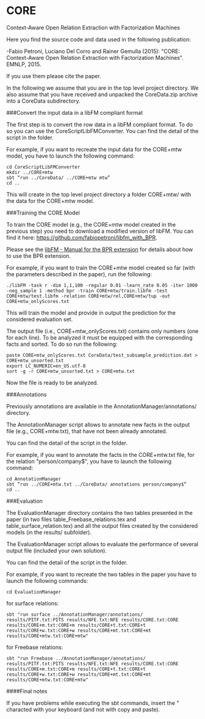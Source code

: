 # CORE
Context-Aware Open Relation Extraction with Factorization Machines

Here you find the source code and data used in the following publication:

-Fabio Petroni, Luciano Del Corro and Rainer Gemulla (2015): "CORE: Context-Aware Open Relation Extraction with Factorization Machines". EMNLP, 2015.

If you use them please cite the paper.

In the following we assume that you are in the top level project directory. We also assume that you have received and unpacked the CoreData.zip archive into a CoreData subdirectory. 

###Convert the input data in a libFM compliant format

The first step is to convert the row data in a libFM compliant format.
To do so you can use the CoreScriptLibFMConverter.
You can find the detail of the script in the folder.

For example, if you want to recreate the input data for the CORE+mtw model, you have to launch the following command:

```
cd CoreScriptLibFMConverter
mkdir ../CORE+mtw
sbt “run ../CoreData/ ../CORE+mtw mtw”
cd ..
```

This will create in the top level project directory a folder CORE+mtw/ with the data for the CORE+mtw model.



###Training the CORE Model

To train the CORE model (e.g., the CORE+mtw model created in the previous step) you need to download a modified version of libFM. You can find it here: https://github.com/fabiopetroni/libfm_with_BPR.

Please see the [libFM - Manual for the BPR extension](http://www.fabiopetroni.com/Download/manual_libFM_with_BPR_extension.pdf) for details about how to use the BPR extension.

For example, if you want to train the CORE+mtw model created so far (with the parameters described in the paper), run the following:

```
./libFM -task r -dim 1,1,100 -regular 0.01 -learn_rate 0.05 -iter 1000 -neg_sample 1 -method bpr -train CORE+mtw/train.libfm -test CORE+mtw/test.libfm -relation CORE+mtw/rel,CORE+mtw/tup -out CORE+mtw_onlyScores.txt
```

This will train the model and provide in output the prediction for the considered evaluation set.

The output file (i.e., CORE+mtw_onlyScores.txt) contains only numbers (one for each line). To be analyzed it must be equipped with the corresponding facts and sorted. To do so run the following:

```
paste CORE+mtw_onlyScores.txt CoreData/test_subsample_prediction.dat > CORE+mtw_unsorted.txt
export LC_NUMERIC=en_US.utf-8
sort -g -r CORE+mtw_unsorted.txt > CORE+mtw.txt
```

Now the file is ready to be analyzed.

###Annotations

Previously annotations are available in the AnnotationManager/annotations/ directory.

The AnnotationManager script allows to annotate new facts in the output file (e.g., CORE+mtw.txt), that have not been already annotated.

You can find the detail of the script in the folder.

For example, if you want to annotate the facts in the CORE+mtw.txt file, for the relation "person/company$", you have to launch the following command:

```
cd AnnotationManager
sbt “run ../CORE+mtw.txt ../CoreData/ annotations person/company$”
cd ..
```

###Evaluation

The EvaluationManager directory contains the two tables presented in the paper (in two files table_Freebase_relations.tex and table_surface_relation.tex) and all the output files created by the considered models (in the results/ subfolder).

The EvaluationManager script allows to evaluate the performance of several output file (included your own solution).

You can find the detail of the script in the folder.

For example, if you want to recreate the two tables in the paper you have to launch the following commands:

```
cd EvaluationManager
```

for surface relations:

```
sbt "run surface ../AnnotationManager/annotations/ results/PITF.txt:PITS results/NFE.txt:NFE results/CORE.txt:CORE results/CORE+m.txt:CORE+m results/CORE+t.txt:CORE+t results/CORE+w.txt:CORE+w results/CORE+mt.txt:CORE+mt results/CORE+mtw.txt:CORE+mtw"
```

for Freebase relations:

```
sbt "run Freebase ../AnnotationManager/annotations/ results/PITF.txt:PITS results/NFE.txt:NFE results/CORE.txt:CORE results/CORE+m.txt:CORE+m results/CORE+t.txt:CORE+t results/CORE+w.txt:CORE+w results/CORE+mt.txt:CORE+mt results/CORE+mtw.txt:CORE+mtw"
```


####Final notes

If you have problems while executing the sbt commands, insert the " characted with your keyboard (and not with copy and paste).

